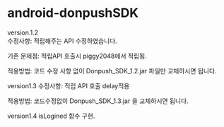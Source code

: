 # android-donpushSDK

   version.1.2   
  수정사항:    적립해주는 API  수정하였습니다.  
  
  기존 문제점: 적립API 호출시  piggy2048에서 적립됨.
  
  적용방법:  코드 수정 사항 없이 Donpush_SDK_1.2.jar 파일만 교체하시면 됩니다.




  version1.3
   수정사항: 적립 API  호출 delay적용
   
   적용방법: 코드수정없이  Donpush_SDK_1.3.jar 을 교체하시면 됩니다.
   

   version1.4
   isLogined 함수 구현.
